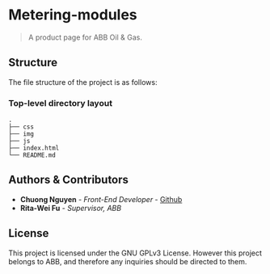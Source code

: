 # Metering-modules
> A product page for ABB Oil & Gas.

## Structure

The file structure of the project is as follows:

### Top-level directory layout
    .
    ├── css                     
    ├── img                    
    ├── js                      
    ├── index.html              
    └── README.md

## Authors & Contributors

* **Chuong Nguyen** - *Front-End Developer* - [Github](https://github.com/chvng)
* **Rita-Wei Fu** - *Supervisor, ABB*

## License

This project is licensed under the GNU GPLv3 License. However this project belongs to ABB,
and therefore any inquiries should be directed to them.
